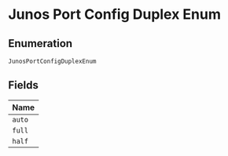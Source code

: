 
# Junos Port Config Duplex Enum

## Enumeration

`JunosPortConfigDuplexEnum`

## Fields

| Name |
|  --- |
| `auto` |
| `full` |
| `half` |

